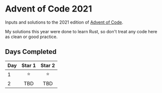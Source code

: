 # Advent of Code 2021

Inputs and solutions to the 2021 edition of [Advent of Code](https://adventofcode.com/2021).

My solutions this year were done to learn Rust, so don't treat any code here as clean or good practice.

## Days Completed

Day | Star 1 | Star 2
----|:------:|:-----:
1   | ⭐     | ⭐ 
2 | TBD | TBD